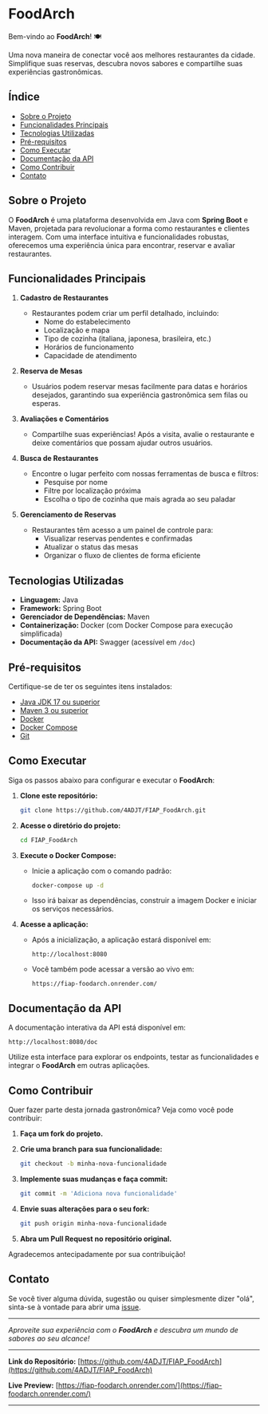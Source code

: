 # FoodArch

Bem-vindo ao **FoodArch**! 🍽️

Uma nova maneira de conectar você aos melhores restaurantes da cidade. Simplifique suas reservas, descubra novos sabores e compartilhe suas experiências gastronômicas.

## Índice

- [Sobre o Projeto](#sobre-o-projeto)
- [Funcionalidades Principais](#funcionalidades-principais)
- [Tecnologias Utilizadas](#tecnologias-utilizadas)
- [Pré-requisitos](#pré-requisitos)
- [Como Executar](#como-executar)
- [Documentação da API](#documentação-da-api)
- [Como Contribuir](#como-contribuir)
- [Contato](#contato)

## Sobre o Projeto

O **FoodArch** é uma plataforma desenvolvida em Java com **Spring Boot** e Maven, projetada para revolucionar a forma como restaurantes e clientes interagem. Com uma interface intuitiva e funcionalidades robustas, oferecemos uma experiência única para encontrar, reservar e avaliar restaurantes.

## Funcionalidades Principais

1. **Cadastro de Restaurantes**

   - Restaurantes podem criar um perfil detalhado, incluindo:
      - Nome do estabelecimento
      - Localização e mapa
      - Tipo de cozinha (italiana, japonesa, brasileira, etc.)
      - Horários de funcionamento
      - Capacidade de atendimento

2. **Reserva de Mesas**

   - Usuários podem reservar mesas facilmente para datas e horários desejados, garantindo sua experiência gastronômica sem filas ou esperas.

3. **Avaliações e Comentários**

   - Compartilhe suas experiências! Após a visita, avalie o restaurante e deixe comentários que possam ajudar outros usuários.

4. **Busca de Restaurantes**

   - Encontre o lugar perfeito com nossas ferramentas de busca e filtros:
      - Pesquise por nome
      - Filtre por localização próxima
      - Escolha o tipo de cozinha que mais agrada ao seu paladar

5. **Gerenciamento de Reservas**

   - Restaurantes têm acesso a um painel de controle para:
      - Visualizar reservas pendentes e confirmadas
      - Atualizar o status das mesas
      - Organizar o fluxo de clientes de forma eficiente

## Tecnologias Utilizadas

- **Linguagem:** Java
- **Framework:** Spring Boot
- **Gerenciador de Dependências:** Maven
- **Containerização:** Docker (com Docker Compose para execução simplificada)
- **Documentação da API:** Swagger (acessível em `/doc`)

## Pré-requisitos

Certifique-se de ter os seguintes itens instalados:

- [Java JDK 17 ou superior](https://www.oracle.com/java/technologies/javase-downloads.html)
- [Maven 3 ou superior](https://maven.apache.org/download.cgi)
- [Docker](https://www.docker.com/get-started)
- [Docker Compose](https://docs.docker.com/compose/install/)
- [Git](https://git-scm.com/)

## Como Executar

Siga os passos abaixo para configurar e executar o **FoodArch**:

1. **Clone este repositório:**

   ```bash
   git clone https://github.com/4ADJT/FIAP_FoodArch.git
   ```

2. **Acesse o diretório do projeto:**

   ```bash
   cd FIAP_FoodArch
   ```

3. **Execute o Docker Compose:**

   - Inicie a aplicação com o comando padrão:

     ```bash
     docker-compose up -d
     ```

   - Isso irá baixar as dependências, construir a imagem Docker e iniciar os serviços necessários.

4. **Acesse a aplicação:**

   - Após a inicialização, a aplicação estará disponível em:

     ```
     http://localhost:8080
     ```

   - Você também pode acessar a versão ao vivo em:

     ```
     https://fiap-foodarch.onrender.com/
     ```

## Documentação da API

A documentação interativa da API está disponível em:

```
http://localhost:8080/doc
```

Utilize esta interface para explorar os endpoints, testar as funcionalidades e integrar o **FoodArch** em outras aplicações.

## Como Contribuir

Quer fazer parte desta jornada gastronômica? Veja como você pode contribuir:

1. **Faça um fork do projeto.**

2. **Crie uma branch para sua funcionalidade:**

   ```bash
   git checkout -b minha-nova-funcionalidade
   ```

3. **Implemente suas mudanças e faça commit:**

   ```bash
   git commit -m 'Adiciona nova funcionalidade'
   ```

4. **Envie suas alterações para o seu fork:**

   ```bash
   git push origin minha-nova-funcionalidade
   ```

5. **Abra um Pull Request no repositório original.**

Agradecemos antecipadamente por sua contribuição!

## Contato

Se você tiver alguma dúvida, sugestão ou quiser simplesmente dizer "olá", sinta-se à vontade para abrir uma [issue](https://github.com/4ADJT/FIAP_FoodArch/issues).

---

_Aproveite sua experiência com o **FoodArch** e descubra um mundo de sabores ao seu alcance!_

---

**Link do Repositório:** [https://github.com/4ADJT/FIAP_FoodArch](https://github.com/4ADJT/FIAP_FoodArch)

**Live Preview:** [https://fiap-foodarch.onrender.com/](https://fiap-foodarch.onrender.com/)

---
